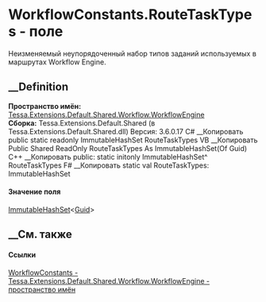 # WorkflowConstants.RouteTaskTypes - поле
Неизменяемый неупорядоченный набор типов заданий используемых в маршрутах
Workflow Engine.
## __Definition
 **Пространство имён:**
[Tessa.Extensions.Default.Shared.Workflow.WorkflowEngine](N_Tessa_Extensions_Default_Shared_Workflow_WorkflowEngine.htm)  
 **Сборка:** Tessa.Extensions.Default.Shared (в
Tessa.Extensions.Default.Shared.dll) Версия: 3.6.0.17
C# __Копировать
     public static readonly ImmutableHashSet<Guid> RouteTaskTypes
VB __Копировать
     Public Shared ReadOnly RouteTaskTypes As ImmutableHashSet(Of Guid)
C++ __Копировать
     public:
    static initonly ImmutableHashSet<Guid>^ RouteTaskTypes
F# __Копировать
     static val RouteTaskTypes: ImmutableHashSet<Guid>
#### Значение поля
[ImmutableHashSet](https://learn.microsoft.com/dotnet/api/system.collections.immutable.immutablehashset-1)<[Guid](https://learn.microsoft.com/dotnet/api/system.guid)>
##  __См. также
#### Ссылки
[WorkflowConstants -
](T_Tessa_Extensions_Default_Shared_Workflow_WorkflowEngine_WorkflowConstants.htm)
[Tessa.Extensions.Default.Shared.Workflow.WorkflowEngine - пространство
имён](N_Tessa_Extensions_Default_Shared_Workflow_WorkflowEngine.htm)
